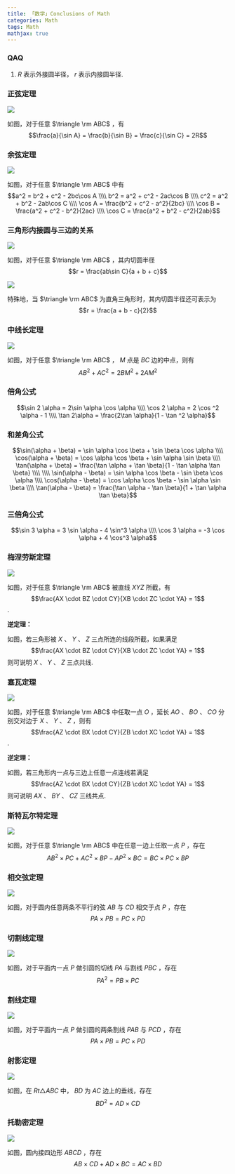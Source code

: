 ```yaml
---
title: 「数学」Conclusions of Math
categories: Math
tags: Math
mathjax: true
---
```


### QAQ

1. $R$ 表示外接圆半径， $r$ 表示内接圆半径.

### 正弦定理

![](https://s1.ax1x.com/2020/10/02/01CQOA.png)

如图，对于任意 $\triangle \rm ABC$ ，有 $$\frac{a}{\sin A} = \frac{b}{\sin B} = \frac{c}{\sin C} = 2R$$

### 余弦定理

![](https://s1.ax1x.com/2020/10/02/01Pi9S.png)

如图，对于任意 $\triangle \rm ABC$ 中有 $$a^2 = b^2 + c^2 - 2bc\cos A \\\\ b^2 = a^2 + c^2 - 2ac\cos B \\\\ c^2 = a^2 + b^2 - 2ab\cos C \\\\ \cos A = \frac{b^2 + c^2 - a^2}{2bc} \\\\ \cos B = \frac{a^2 + c^2 - b^2}{2ac} \\\\ \cos C = \frac{a^2 + b^2 - c^2}{2ab}$$

### 三角形内接圆与三边的关系

![](https://s1.ax1x.com/2020/10/02/01pBcj.png)

如图，对于任意 $\triangle \rm ABC$ ，其内切圆半径 $$r = \frac{ab\sin C}{a + b + c}$$

![](https://s1.ax1x.com/2020/10/02/01p03Q.png)

特殊地，当 $\triangle \rm ABC$ 为直角三角形时，其内切圆半径还可表示为 $$r = \frac{a + b - c}{2}$$

### 中线长定理

![](https://s1.ax1x.com/2020/10/02/01pj8e.png)

如图，对于任意 $\triangle \rm ABC$ ， $M$ 点是 $BC$ 边的中点，则有 $$AB^2 + AC^2 = 2BM^2 + 2AM^2$$

### 倍角公式

$$\sin 2 \alpha = 2\sin \alpha \cos \alpha \\\\ \cos 2 \alpha = 2 \cos ^2 \alpha - 1 \\\\ \tan 2\alpha = \frac{2\tan \alpha}{1 - \tan ^2 \alpha}$$

### 和差角公式

$$\sin(\alpha + \beta) = \sin \alpha \cos \beta + \sin \beta \cos \alpha \\\\ \cos(\alpha + \beta) = \cos \alpha \cos \beta + \sin \alpha \sin \beta \\\\ \tan(\alpha + \beta) = \frac{\tan \alpha + \tan \beta}{1 - \tan \alpha \tan \beta} \\\\ \\\\ \sin(\alpha - \beta) = \sin \alpha \cos \beta - \sin \beta \cos \alpha \\\\ \cos(\alpha - \beta) = \cos \alpha \cos \beta - \sin \alpha \sin \beta \\\\ \tan(\alpha - \beta) = \frac{\tan \alpha - \tan \beta}{1 + \tan \alpha \tan \beta}$$

### 三倍角公式

$$\sin 3 \alpha = 3 \sin \alpha - 4 \sin^3 \alpha \\\\ \cos 3 \alpha = -3 \cos \alpha + 4 \cos^3 \alpha$$

### 梅涅劳斯定理

![](https://s1.ax1x.com/2020/10/04/0Jle56.png)

如图，对于任意 $\triangle \rm ABC$ 被直线 $XYZ$ 所截，有 $$\frac{AX \cdot BZ \cdot CY}{XB \cdot ZC \cdot YA} = 1$$ .

**逆定理：**

如图，若三角形被 $X$ 、 $Y$ 、 $Z$ 三点所连的线段所截，如果满足 $$\frac{AX \cdot BZ \cdot CY}{XB \cdot ZC \cdot YA} = 1$$ 则可说明 $X$ 、 $Y$ 、 $Z$ 三点共线.

### 塞瓦定理

![](https://s1.ax1x.com/2020/10/06/0UGhct.png)

如图，对于任意 $\triangle \rm ABC$ 中任取一点 $O$ ，延长 $AO$ 、 $BO$ 、 $CO$ 分别交对边于 $X$ 、 $Y$ 、 $Z$ ，则有 $$\frac{AZ \cdot BX \cdot CY}{ZB \cdot XC \cdot YA} = 1$$ .

**逆定理：**

如图，若三角形内一点与三边上任意一点连线若满足 $$\frac{AZ \cdot BX \cdot CY}{ZB \cdot XC \cdot YA} = 1$$ 则可说明 $AX$ 、 $BY$ 、 $CZ$ 三线共点.

### 斯特瓦尔特定理

![](https://s1.ax1x.com/2020/10/25/BmsYHf.png)

如图，对于任意 $\triangle \rm ABC$ 中在任意一边上任取一点 $P$ ，存在 $$AB^2 \times PC + AC ^2 \times BP - AP^2 \times BC = BC \times PC \times BP$$

### 相交弦定理

![](https://s1.ax1x.com/2020/10/25/BmydZ6.png)

如图，对于圆内任意两条不平行的弦 $AB$ 与 $CD$ 相交于点 $P$ ，存在 $$PA \times PB = PC \times PD$$

### 切割线定理

![](https://s1.ax1x.com/2020/10/25/Bm650x.png)

如图，对于平面内一点 $P$ 做引圆的切线 $PA$ 与割线 $PBC$ ，存在 $$PA^2 = PB \times PC$$

### 割线定理

![](https://s1.ax1x.com/2020/10/25/Bmg5FK.png)

如图，对于平面内一点 $P$ 做引圆的两条割线 $PAB$ 与 $PCD$ ，存在 $$PA \times PB = PC \times PD$$

### 射影定理

![](https://s1.ax1x.com/2020/10/25/Bm21mR.png)

如图，在 $Rt \triangle ABC$ 中， $BD$ 为 $AC$ 边上的垂线，存在 $$BD^2 = AD \times CD$$

### 托勒密定理

![](https://s1.ax1x.com/2020/10/25/Bm229S.png)

如图，圆内接四边形 $ABCD$ ，存在 $$AB \times CD + AD \times BC = AC \times BD$$